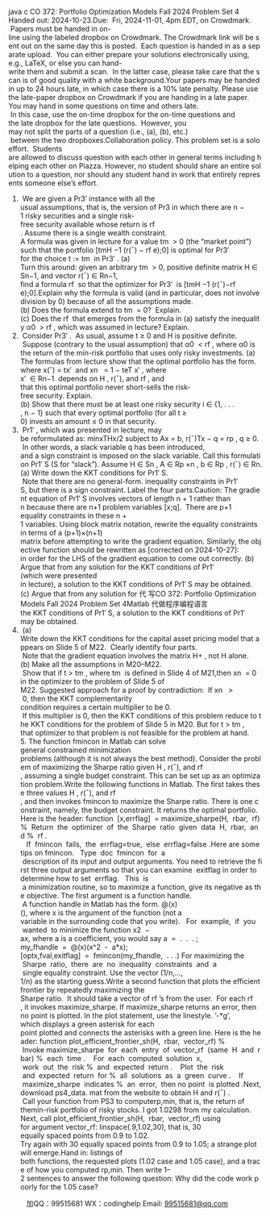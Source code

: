 java c
CO 372: Portfolio Optimization Models 
Fall 2024 
Problem Set 4
Handed out: 2024-10-23.Due:  Fri, 2024-11-01, 4pm EDT, on Crowdmark.  Papers must be handed in on-line using the labeled dropbox on Crowdmark. The Crowdmark link will be sent out on the same day this is posted.  Each question is handed in as a separate upload.  You can either prepare your solutions electronically using, e.g., LaTeX, or else you can hand-write them and submit a scan.  In the latter case, please take care that the scan is of good quality with a white background.Your papers may be handed in up to 24 hours late, in which case there is a 10% late penalty. Please use the late-paper dropbox on Crowdmark if you are handing in a late paper. 	You may hand in some questions on time and others late.  In this case, use the on-time dropbox for the on-time questions and the late dropbox for the late questions.  However, you may not split the parts of a question (i.e., (a), (b), etc.)  between the two dropboxes.Collaboration policy. This problem set is a solo effort.  Students are allowed to discuss question with each other in general terms including helping each other on Piazza. However, no student should share an entire solution to a question, nor should any student hand in work that entirely represents someone else’s effort.
1.  We are given a Pr3′ instance with all the usual assumptions, that is, the version of Pr3 in which there are n − 1 risky securities and a single risk-free security available whose return is rf . Assume there is a single wealth constraint.
A formula was given in lecture for a value tm  > 0 (the “market point”) such that the portfolio [tmH −1 (r(¯) − rf e);0] is optimal for Pr3′ for the choice t := tm  in Pr3′ .
(a) Turn this around: given an arbitrary tm  > 0, positive definite matrix H ∈ Sn−1, and vector r(¯) ∈ Rn−1, find a formula rf  so that the optimizer for Pr3′  is [tmH −1 (r(¯)−rf e);0].Explain why the formula is valid (and in particular, does not involve division by 0) because of all the assumptions made.
(b) Does the formula extend to tm  = 0?  Explain.
(c) Does the rf  that emerges from the formula in (a) satisfy the inequality α0  > rf , which was assumed in lecture? Explain.
2.  Consider Pr3′ .  As usual, assume t ≥ 0 and H is positive definite.  Suppose (contrary to the usual assumption) that α0  < rf , where α0 is the return of the min-risk portfolio that uses only risky investments.
(a) The formulas from lecture show that the optimal portfolio has the form.  where x(ˆ) = tx′  and xn   = 1 − teT x′ , where x′  ∈ Rn−1  depends on H , r(¯), and rf , and
that this optimal portfolio never short-sells the risk-free security. Explain.
(b) Show that there must be at least one risky security i ∈ {1, . . . , n − 1} such that every optimal portfolio (for all t ≥ 0) invests an amount ≤ 0 in that security.
3.  Pr1′ , which was presented in lecture, may be reformulated as: minxTHx/2 subject to Ax = b, r(¯)Tx − q = rp , q ≥ 0.  In other words, a slack variable q has been introduced, and a sign constraint is imposed on the slack variable. Call this formulation Pr1′ S (S
for “slack”). Assume H ∈ Sn , A ∈ Rp ×n , b ∈ Rp , r(¯) ∈ Rn.
(a) Write down the KKT conditions for Pr1′ S.  Note that there are no general-form. inequality constraints in Pr1′ S, but there is a sign constraint. Label the four parts.Caution: The gradient equation of Pr1′ S involves vectors of length n + 1 rather than n because there are n+1 problem variables [x;q].  There are p+1 equality constraints in these n + 1 variables. Using block matrix notation, rewrite the equality constraints in terms of a (p+1)×(n+1) matrix before attempting to write the gradient equation. Similarly, the objective function should be rewritten as [corrected on 2024-10-27]:
in order for the LHS of the gradient equation to come out correctly.
(b) Argue that from any solution for the KKT conditions of Pr1′ (which were presented in lecture), a solution to the KKT conditions of Pr1′ S may be obtained.
(c) Argue that from any solution for 代 写CO 372: Portfolio Optimization Models Fall 2024 Problem Set 4Matlab
代做程序编程语言the KKT conditions of Pr1′ S, a solution to the KKT conditions of Pr1′ may be obtained.
4.  (a) Write down the KKT conditions for the capital asset pricing model that appears on Slide 5 of M22.  Clearly identify four parts.  Note that the gradient equation involves the matrix H+ , not H alone.(b) Make all the assumptions in M20–M22.  Show that if t > tm , where tm  is defined in Slide 4 of M21,then xn  = 0 in the optimizer to the problem of Slide 5 of M22. Suggested approach for a proof by contradiction:  If xn   >  0, then the KKT complementarity condition requires a certain multiplier to be 0.  If this multiplier is 0, then the KKT conditions of this problem reduce to the KKT conditions for the problem of Slide 5 in M20. But for t > tm , that optimizer to that problem is not feasible for the problem at hand.
5. The function fmincon in Matlab can solve general constrained minimization problems (although it is not always the best method). Consider the problem of maximizing the Sharpe ratio given H , r(¯), and rf , assuming a single budget constraint. This can be set up as an optimization problem.Write the following functions in Matlab. The first takes these three values H , r(¯), and rf , and then invokes fmincon to maximize the Sharpe ratio. There is one constraint, namely, the budget constraint. It returns the optimal portfolio. Here is the header:
function  [x,errflag]  = maximize_sharpe(H,  rbar,  rf)
%  Return  the  optimizer  of  the  Sharpe  ratio  given  data  H,  rbar,  and %  rf .    If  fmincon  fails,  the  errflag=true,  else  errflag=false .Here are some tips on fmincon.   Type  doc  fmincon  for  a  description of its input and output arguments. You need to retrieve the first three output arguments so that you can examine  exitflag in order to determine how to set  errflag.   This  is  a minimization routine, so to maximize a function, give its negative as the objective. The first argument is a function handle.  A function handle in Matlab has the form. @(x)(), where x is the argument of the function (not a variable in the surrounding code that you write).   For  example,  if  you  wanted  to minimize the function x2  − ax, where a is a coefficient, you would say
a  =  .  .  . ;
my_fhandle  =  @(x)(x^2  -  a*x);
[optx,fval,exitflag]  =  fmincon(my_fhandle,  . . .)
For maximizing the  Sharpe  ratio,  there  are  no  inequality  constraints  and  a  single equality constraint. Use the vector (1/n,..., 1/n) as the starting guess.Write a second function that plots the efficient frontier by repeatedly maximizing the Sharpe ratio.  It should take a vector of rf ’s from the user.  For each rf , it invokes maximize_sharpe. If maximize_sharpe returns an error, then no point is plotted. In the plot statement, use the linestyle. ’-*g’, which displays a green asterisk for each point plotted and connects the asterisks with a green line. Here is the header:
function plot_efficient_frontier_sh(H,  rbar,  vector_rf)
%  Invoke maximize_sharpe  for  each  entry  of  vector_rf  (same  H  and  rbar)
%  each  time .    For  each  computed  solution  x,  work  out  the  risk
%  and  expected  return .    Plot  the  risk  and  expected  return  for
%  all  solutions  as  a  green  curve .    If  maximize_sharpe  indicates %  an  error,  then no point  is plotted .Next, download ps4_data. mat from the website to obtain H and r(¯) .  Call your function from PS3 to computerp,min, that is, the return of themin-risk portfolio of risky stocks. I got 1.0298 from my calculation.
Next, call plot_efficient_frontier_sh(H,  rbar,  vector_rf) using for argument vector_rf: linspace(.9,1.02,30), that is, 30 equally spaced points from 0.9 to 1.02.
Try again with 30 equally spaced points from 0.9 to 1.05; a strange plot will emerge.Hand in: listings of both functions, the requested plots (1.02 case and 1.05 case), and a trace of how you computed rp,min. Then write 1–2 sentences to answer the following question: Why did the code work poorly for the 1.05 case?

         
加QQ：99515681  WX：codinghelp  Email: 99515681@qq.com
